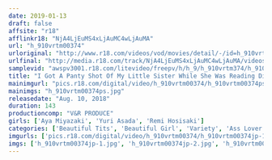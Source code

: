 ```yaml
---
date: 2019-01-13
draft: false
affsite: "r18"
afflinkr18: "NjA4LjEuMS4xLjAuMC4wLjAuMA"
url: "h_910vrtm00374"
urloriginal: "http://www.r18.com/videos/vod/movies/detail/-/id=h_910vrtm00374"
urlfinal: "http://media.r18.com/track/NjA4LjEuMS4xLjAuMC4wLjAuMA/videos/vod/movies/detail/-/id=h_910vrtm00374"
samplevid: "awspv3001.r18.com/litevideo/freepv/h/h_9/h_910vrtm374/h_910vrtm374_dmb_w.mp4"
title: "I Got A Panty Shot Of My Little Sister While She Was Reading Dirty Manga, And I Could See Her Trickling Pussy Juice... When I Teased Her With My Dick She Got Excited And We Both Engaged In Mutual Masturbation! Then It Got Too Hot And Heavy So She Used The Positions She Learned In Her Manga And Hit Me With Some Dirty Talk And Creampie Sex! 2"
mainimgurl: "pics.r18.com/digital/video/h_910vrtm00374/h_910vrtm00374ps.jpg"
mainimgs: "h_910vrtm00374ps.jpg"
releasedate: "Aug. 10, 2018"
duration: 143
productioncomp: "V&R PRODUCE"
girls: ['Aya Miyazaki', 'Yuri Asada', 'Remi Hosisaki']
categories: ['Beautiful Tits', 'Beautiful Girl', 'Variety', 'Ass Lover', 'Sister', 'Creampie', 'Masturbation', 'Hi-Def']
imgurls: ['pics.r18.com/digital/video/h_910vrtm00374/h_910vrtm00374jp-1.jpg', 'pics.r18.com/digital/video/h_910vrtm00374/h_910vrtm00374jp-2.jpg', 'pics.r18.com/digital/video/h_910vrtm00374/h_910vrtm00374jp-3.jpg', 'pics.r18.com/digital/video/h_910vrtm00374/h_910vrtm00374jp-4.jpg', 'pics.r18.com/digital/video/h_910vrtm00374/h_910vrtm00374jp-5.jpg', 'pics.r18.com/digital/video/h_910vrtm00374/h_910vrtm00374jp-6.jpg', 'pics.r18.com/digital/video/h_910vrtm00374/h_910vrtm00374jp-7.jpg', 'pics.r18.com/digital/video/h_910vrtm00374/h_910vrtm00374jp-8.jpg', 'pics.r18.com/digital/video/h_910vrtm00374/h_910vrtm00374jp-9.jpg', 'pics.r18.com/digital/video/h_910vrtm00374/h_910vrtm00374jp-10.jpg', 'pics.r18.com/digital/video/h_910vrtm00374/h_910vrtm00374jp-11.jpg', 'pics.r18.com/digital/video/h_910vrtm00374/h_910vrtm00374jp-12.jpg', 'pics.r18.com/digital/video/h_910vrtm00374/h_910vrtm00374jp-13.jpg', 'pics.r18.com/digital/video/h_910vrtm00374/h_910vrtm00374jp-14.jpg', 'pics.r18.com/digital/video/h_910vrtm00374/h_910vrtm00374jp-15.jpg', 'pics.r18.com/digital/video/h_910vrtm00374/h_910vrtm00374jp-16.jpg', 'pics.r18.com/digital/video/h_910vrtm00374/h_910vrtm00374jp-17.jpg', 'pics.r18.com/digital/video/h_910vrtm00374/h_910vrtm00374jp-18.jpg', 'pics.r18.com/digital/video/h_910vrtm00374/h_910vrtm00374jp-19.jpg', 'pics.r18.com/digital/video/h_910vrtm00374/h_910vrtm00374jp-20.jpg']
imgs: ['h_910vrtm00374jp-1.jpg', 'h_910vrtm00374jp-2.jpg', 'h_910vrtm00374jp-3.jpg', 'h_910vrtm00374jp-4.jpg', 'h_910vrtm00374jp-5.jpg', 'h_910vrtm00374jp-6.jpg', 'h_910vrtm00374jp-7.jpg', 'h_910vrtm00374jp-8.jpg', 'h_910vrtm00374jp-9.jpg', 'h_910vrtm00374jp-10.jpg', 'h_910vrtm00374jp-11.jpg', 'h_910vrtm00374jp-12.jpg', 'h_910vrtm00374jp-13.jpg', 'h_910vrtm00374jp-14.jpg', 'h_910vrtm00374jp-15.jpg', 'h_910vrtm00374jp-16.jpg', 'h_910vrtm00374jp-17.jpg', 'h_910vrtm00374jp-18.jpg', 'h_910vrtm00374jp-19.jpg', 'h_910vrtm00374jp-20.jpg']
---
```

